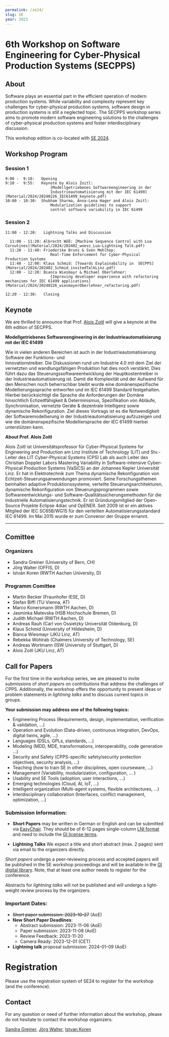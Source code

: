```yaml
---
permalink: /se24/
slug: SE
year: 2023 
---
```


# 6th Workshop on Software Engineering for Cyber-Physical Production Systems (SECPPS)


## About 
Software plays an essential part in the efficient operation of modern production systems. While variability and complexity represent key challenges for cyber-physical production systems,  software design in production systems is still a neglected topic. The SECPPS workshop series aims to promote modern software engineering solutions to the challenges of cyber-physical production systems and foster interdisciplinary discussion.

This workshop edition is co-located with [SE 2024](https://se2024.se.jku.at/).



##  Workshop Program

###  Session 1

    9:00 -  9:10:   Opening 
    9:10 -  9:55:   Keynote by Alois Zoitl: 
                        [Modellgetriebenes Softwareengineering in der 
                        Industrieautomatisierung mit der IEC 61499](Material/2024/20240226_IEC61499_keynote.pdf)  
    10:00 - 10:30:  Shubham Sharma, Anna-Lena Hager and Alois Zoitl: 
                        Modularization guidelines to support 
                        control software variability in IEC 61499 

###  Session 2

    11:00 - 12:20:   Lightning Talks and Discussion

      11:00 - 11:20: Albrecht Wöß: [Machine Sequence Control with Lua Coroutines](Material/2024/202402_woess_Lua-Lightning Talk.pdf)
      11:20 - 11:40: Friederike Bruns & Sven Mehlhop: 
                        Real-Time Enforcement for Cyber-Physical Production Systems
      11:40 - 12:00: Klaus Schmid: [Towards Explainability in  SECPPS](Material/2024/202402_Schmid_invitedTalkLinz.pdf)
      12:00 - 12:20: Bianca Wiesmayr & Michael Oberlehner: 
                        [Improving developer experience with refactoring mechanisms for IEC 61499 applications](Material/2024/20240226_wiesmayerOberlehner_refactoring.pdf) 

    12:20 - 12:30:   Closing 
  

## Keynote

We are thrilled to announce that Prof. [Alois Zoitl](https://www.jku.at/lit-cyber-physical-systems-lab/ueber-uns/team/univ-prof-di-dr-alois-zoitl/) will give a keynote at the 6th edition of SECPPS.

__Modellgetriebenes Softwareengineering in der Industrieautomatisierung mit der IEC 61499__ 

Wie in vielen anderen Bereichen ist auch in der Industrieautomatisierung Software der Funktions- und  
Innovationstreiber. Die Diskussionen rund um Industrie 4.0 mit dem Ziel der vernetzten und wandlungsfähigen Produktion hat dies noch verstärkt. Dies führt dazu das Steuerungssoftwareentwicklung der Hauptkostentreiber in der Industrieautomatisierung ist. Damit die Komplexität und der Aufwand für den Menschen noch beherrschbar bleibt wurde eine domänenspezifische Modellierungssprache entworfen und im IEC 61499 Standard festgehalten. Hierbei berücksichtigt die Sprache die Anforderungen der Domäne hinsichtlich Echzeitfähigkeit & Determinismus, Spezifikation von Abläufe, Synchronisation, vernetzte Geräte & dezentrale Intelligenz sowie dynamische Rekonfiguration. Ziel dieses Vortrags ist es die Notwendigkeit der Softwaremodellierung in der Industrieautomatisierung aufzuzeigen und wie die domänenspezifische Modelliersprache der IEC 61499 hierbei unterstützen kann.

__About Prof. Alois Zoitl__ 

Alois Zoitl ist Universitätsprofessor für Cyber-Physical Systems for Engineering and Production am Linz Institute of Technology (LIT) und Stv.-Leiter des LIT Cyber-Physical Systems (CPS) Lab als auch Leiter des Christian Doppler Labors Mastering Variability in Software-intensive Cyber-Physical Production Systems (VaSiCS) an der Johannes Kepler Universität Linz. Er hat in Elektrotechnik zum Thema dynamische Rekonfiguration von Echtzeit-Steuerungsanwendungen promoviert. Seine Forschungsthemen beinhalten adaptive Produktionssysteme, verteilte Steuerungsarchitekturen, dynamische Rekonfiguration von Steuerungsprogrammen sowie Softwareentwicklungs- und Software-Qualitätssicherungsmethoden für die Industrielle Automatisierungstechnik. Er ist Gründungsmitglied der Open-Source Projekte Eclipse 4diac und OpENER. Seit 2009 ist er ein aktives Mitglied der IEC SC65B/WG15 für den verteilten Automatisierungsstandard IEC 61499. Im Mai 2015 wurde er zum Convenor der Gruppe ernannt.

-----------------------------------------------------------------------

## Comittee
### Organizers
  
  * Sandra Greiner (University of Bern, CH)
  * Jörg Walter (OFFIS, D)
  * István Koren (RWTH Aachen University, D)

### Programm Comittee
  
  * Martin Becker (Fraunhofer IESE, D)
  * Stefan Biffl (TU Vienna, AT)
  * Marco Konersmann (RWTH Aachen, D)
  * Jasminka Matevska (HSB Hochschule Bremen, D)
  * Judith Michael (RWTH Aachen, D)
  * Andreas Rauh (Carl von Ossietzky Universität Oldenburg, D)
  * Klaus Schmid (University of Hildesheim, D)
  * Bianca Wiesmayr (JKU Linz, AT)
  * Rebekka Wohlrab (Chalmers  University of Technology, SE)
  * Andreas Wortmann (ISW University of Stuttgart, D)
  * Alois Zoitl (JKU Linz, AT)

## Call for Papers
For the first time in the workshop series, we are pleased to invite submissions of *short papers* on contributions that address the challenges of CPPS. Additionally, the workshop offers the opportunity to present ideas or problem statements in *lightning talks* and to discuss current topics in groups.

**Your submission may address one of the following topics:**

<ul>
  <li>Engineering Process (Requirements, design, implementation, verification & validation, ...)</li>
  <li>Operation and Evolution (Data-driven, continuous integration, DevOps, digital twins, agile, ...)</li>
  <li>Languages (DSLs, GPLs, standards, ...)</li>
  <li>Modeling (MDD, MDE, transformations, interoperability, code generation ...)</li>
  <li>Security and Safety (CPPS-specific safety/security protection objectives, security analysis, ...)</li>
  <li>Teaching (how to train SE in other disciplines, open courseware, ...)</li>
  <li>Management (Variability, modularization, configuration, ... )</li>
  <li>Usability and SE Tools (adoption, user interactions, ...)</li>
  <li>Emerging technologies (Cloud, AI, IoT, ...)</li>
  <li>Intelligent organization (Multi-agent systems, flexible architectures, ...)</li>
  <li>Interdisciplinary collaboration (Interfaces, conflict management, optimization, ...)</li>
</ul>

### Submission Information:
  
  * **Short Papers** may be written in German or English and can be submitted via [EasyChair](https://easychair.org/conferences/?conf=secpps2024). They should be of 6-12 pages single-column [LNI format](https://github.com/gi-ev/LNI) and need to include the [GI license terms](https://confluence.gi.de/display/GIDOCS/Nutzungslizenzen).

  * **Lightning Talks** We expect a title and short abstract (max. 2 pages) sent via email to the organizers directly.

  *Short papers* undergo a peer-reviewing process and accepted papers will be published in the SE workshop proceedings and will be available in the [GI digital library](dl.gi.de). Note, that at least one author needs to register for the conference. 
  
  Abstracts for *lightning talks* will not be published and will undergo a light-weight review process by the organizers.

### Important Dates:

  * <del> Short paper submission: 2023-10-27</del> (AoE)
  * **New Short Paper Deadlines**: 
      - Abstract submission:  2023-11-06 (AoE)
      - Paper submission:     2023-11-08 (AoE)
      - Review Feedback: 2023-11-20	
      - Camera Ready: 2023-12-01 (CET)
  * **Lightning talk** proposal submission: 2024-01-09 (AoE)

# Registration

Please use the registration system of SE24 to register for the workshop (and the conference).


## Contact

For any question or need of further information about the workshop, please do not hesitate to contact the workshop organizers:

[Sandra Greiner](mailto:sandra.greiner@unibe.ch), [Jörg Walter](mailto:joerg.walter@offis.de), [Istvan Koren](mailto:koren@pads.rwth-aachen.de)

